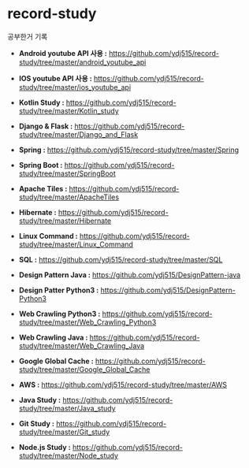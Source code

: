 # record-study

공부한거 기록

- **Android youtube API 사용 :** https://github.com/ydj515/record-study/tree/master/android_youtube_api

- **IOS youtube API 사용 :** https://github.com/ydj515/record-study/tree/master/ios_youtube_api

- **Kotlin Study :** https://github.com/ydj515/record-study/tree/master/Kotlin_study

- **Django & Flask :** https://github.com/ydj515/record-study/tree/master/Django_and_Flask

- **Spring :** https://github.com/ydj515/record-study/tree/master/Spring

- **Spring Boot :** https://github.com/ydj515/record-study/tree/master/SpringBoot

- **Apache Tiles :** https://github.com/ydj515/record-study/tree/master/ApacheTiles

- **Hibernate :** https://github.com/ydj515/record-study/tree/master/Hibernate

- **Linux Command :** https://github.com/ydj515/record-study/tree/master/Linux_Command

- **SQL :** https://github.com/ydj515/record-study/tree/master/SQL

- **Design Pattern Java :** https://github.com/ydj515/DesignPattern-java

- **Design Patter Python3 :** https://github.com/ydj515/DesignPattern-Python3

- **Web Crawling Python3 :** https://github.com/ydj515/record-study/tree/master/Web_Crawling_Python3

- **Web Crawling Java :** https://github.com/ydj515/record-study/tree/master/Web_Crawling_Java

- **Google Global Cache :** https://github.com/ydj515/record-study/tree/master/Google_Global_Cache

- **AWS :** https://github.com/ydj515/record-study/tree/master/AWS

- **Java Study :** https://github.com/ydj515/record-study/tree/master/Java_study

- **Git Study :** https://github.com/ydj515/record-study/tree/master/Git_study

- **Node.js Study :** https://github.com/ydj515/record-study/tree/master/Node_study